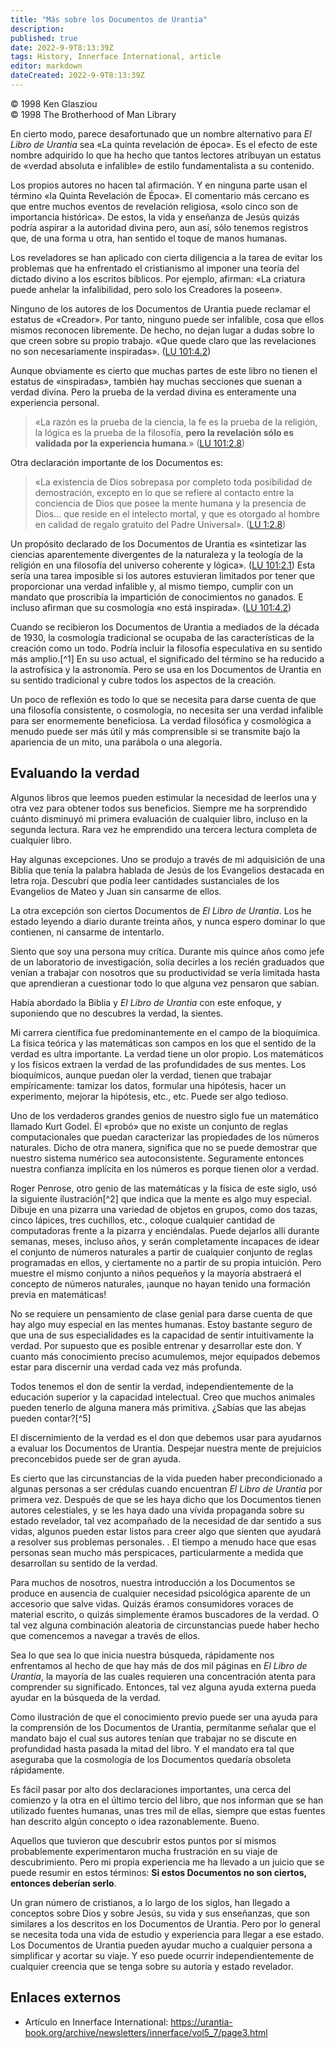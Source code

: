 ```yaml
---
title: "Más sobre los Documentos de Urantia"
description: 
published: true
date: 2022-9-9T8:13:39Z
tags: History, Innerface International, article
editor: markdown
dateCreated: 2022-9-9T8:13:39Z
---
```


<p class="v-card v-sheet theme--light grey lighten-3 px-2">© 1998 Ken Glasziou<br>© 1998 The Brotherhood of Man Library</p>

En cierto modo, parece desafortunado que un nombre alternativo para _El Libro de Urantia_ sea «La quinta revelación de época». Es el efecto de este nombre adquirido lo que ha hecho que tantos lectores atribuyan un estatus de «verdad absoluta e infalible» de estilo fundamentalista a su contenido.

Los propios autores no hacen tal afirmación. Y en ninguna parte usan el término «la Quinta Revelación de Época». El comentario más cercano es que entre muchos eventos de revelación religiosa, «solo cinco son de importancia histórica». De estos, la vida y enseñanza de Jesús quizás podría aspirar a la autoridad divina pero, aun así, sólo tenemos registros que, de una forma u otra, han sentido el toque de manos humanas.

Los reveladores se han aplicado con cierta diligencia a la tarea de evitar los problemas que ha enfrentado el cristianismo al imponer una teoría del dictado divino a los escritos bíblicos. Por ejemplo, afirman: «La criatura puede anhelar la infalibilidad, pero solo los Creadores la poseen».

Ninguno de los autores de los Documentos de Urantia puede reclamar el estatus de «Creador». Por tanto, ninguno puede ser infalible, cosa que ellos mismos reconocen libremente. De hecho, no dejan lugar a dudas sobre lo que creen sobre su propio trabajo. «Que quede claro que las revelaciones no son necesariamente inspiradas». ([LU 101:4.2](/es/The_Urantia_Book/101#p4_2))

Aunque obviamente es cierto que muchas partes de este libro no tienen el estatus de «inspiradas», también hay muchas secciones que suenan a verdad divina. Pero la prueba de la verdad divina es enteramente una experiencia personal.

> «La razón es la prueba de la ciencia, la fe es la prueba de la religión, la lógica es la prueba de la filosofía, **pero la revelación sólo es validada por la experiencia humana**.» ([LU 101:2.8](/es/The_Urantia_Book/101#p2_8))

Otra declaración importante de los Documentos es:

> «La existencia de Dios sobrepasa por completo toda posibilidad de demostración, excepto en lo que se refiere al contacto entre la conciencia de Dios que posee la mente humana y la presencia de Dios... que reside en el intelecto mortal, y que es otorgado al hombre en calidad de regalo gratuito del Padre Universal». ([LU 1:2.8](/es/The_Urantia_Book/1#p2_8))

Un propósito declarado de los Documentos de Urantia es «sintetizar las ciencias aparentemente divergentes de la naturaleza y la teología de la religión en una filosofía del universo coherente y lógica». ([LU 101:2.1](/es/The_Urantia_Book/101#p2_1)) Esta sería una tarea imposible si los autores estuvieran limitados por tener que proporcionar una verdad infalible y, al mismo tiempo, cumplir con un mandato que proscribía la impartición de conocimientos no ganados. E incluso afirman que su cosmología «no está inspirada». ([LU 101:4.2](/es/The_Urantia_Book/101#p4_2))

Cuando se recibieron los Documentos de Urantia a mediados de la década de 1930, la cosmología tradicional se ocupaba de las características de la creación como un todo. Podría incluir la filosofía especulativa en su sentido más amplio.[^1] En su uso actual, el significado del término se ha reducido a la astrofísica y la astronomía. Pero se usa en los Documentos de Urantia en su sentido tradicional y cubre todos los aspectos de la creación.

Un poco de reflexión es todo lo que se necesita para darse cuenta de que una filosofía consistente, o cosmología, no necesita ser una verdad infalible para ser enormemente beneficiosa. La verdad filosófica y cosmológica a menudo puede ser más útil y más comprensible si se transmite bajo la apariencia de un mito, una parábola o una alegoría.

## Evaluando la verdad

Algunos libros que leemos pueden estimular la necesidad de leerlos una y otra vez para obtener todos sus beneficios. Siempre me ha sorprendido cuánto disminuyó mi primera evaluación de cualquier libro, incluso en la segunda lectura. Rara vez he emprendido una tercera lectura completa de cualquier libro.

Hay algunas excepciones. Uno se produjo a través de mi adquisición de una Biblia que tenía la palabra hablada de Jesús de los Evangelios destacada en letra roja. Descubrí que podía leer cantidades sustanciales de los Evangelios de Mateo y Juan sin cansarme de ellos.

La otra excepción son ciertos Documentos de _El Libro de Urantia_. Los he estado leyendo a diario durante treinta años, y nunca espero dominar lo que contienen, ni cansarme de intentarlo.

Siento que soy una persona muy crítica. Durante mis quince años como jefe de un laboratorio de investigación, solía decirles a los recién graduados que venían a trabajar con nosotros que su productividad se vería limitada hasta que aprendieran a cuestionar todo lo que alguna vez pensaron que sabían.

Había abordado la Biblia y _El Libro de Urantia_ con este enfoque, y suponiendo que no descubres la verdad, la sientes.

Mi carrera científica fue predominantemente en el campo de la bioquímica. La física teórica y las matemáticas son campos en los que el sentido de la verdad es ultra importante. La verdad tiene un olor propio. Los matemáticos y los físicos extraen la verdad de las profundidades de sus mentes. Los bioquímicos, aunque puedan oler la verdad, tienen que trabajar empíricamente: tamizar los datos, formular una hipótesis, hacer un experimento, mejorar la hipótesis, etc., etc. Puede ser algo tedioso.

Uno de los verdaderos grandes genios de nuestro siglo fue un matemático llamado Kurt Godel. Él «probó» que no existe un conjunto de reglas computacionales que puedan caracterizar las propiedades de los números naturales. Dicho de otra manera, significa que no se puede demostrar que nuestro sistema numérico sea autoconsistente. Seguramente entonces nuestra confianza implícita en los números es porque tienen olor a verdad.

Roger Penrose, otro genio de las matemáticas y la física de este siglo, usó la siguiente ilustración[^2] que indica que la mente es algo muy especial. Dibuje en una pizarra una variedad de objetos en grupos, como dos tazas, cinco lápices, tres cuchillos, etc., coloque cualquier cantidad de computadoras frente a la pizarra y enciéndalas. Puede dejarlos allí durante semanas, meses, incluso años, y serán completamente incapaces de idear el conjunto de números naturales a partir de cualquier conjunto de reglas programadas en ellos, y ciertamente no a partir de su propia intuición. Pero muestre el mismo conjunto a niños pequeños y la mayoría abstraerá el concepto de números naturales, ¡aunque no hayan tenido una formación previa en matemáticas!

No se requiere un pensamiento de clase genial para darse cuenta de que hay algo muy especial en las mentes humanas. Estoy bastante seguro de que una de sus especialidades es la capacidad de sentir intuitivamente la verdad. Por supuesto que es posible entrenar y desarrollar este don. Y cuanto más conocimiento preciso acumulemos, mejor equipados debemos estar para discernir una verdad cada vez más profunda.

Todos tenemos el don de sentir la verdad, independientemente de la educación superior y la capacidad intelectual. Creo que muchos animales pueden tenerlo de alguna manera más primitiva. ¿Sabías que las abejas pueden contar?[^5]

El discernimiento de la verdad es el don que debemos usar para ayudarnos a evaluar los Documentos de Urantia. Despejar nuestra mente de prejuicios preconcebidos puede ser de gran ayuda.

Es cierto que las circunstancias de la vida pueden haber precondicionado a algunas personas a ser crédulas cuando encuentran _El Libro de Urantia_ por primera vez. Después de que se les haya dicho que los Documentos tienen autores celestiales, y se les haya dado una vívida propaganda sobre su estado revelador, tal vez acompañado de la necesidad de dar sentido a sus vidas, algunos pueden estar listos para creer algo que sienten que ayudará a resolver sus problemas personales. . El tiempo a menudo hace que esas personas sean mucho más perspicaces, particularmente a medida que desarrollan su sentido de la verdad.

Para muchos de nosotros, nuestra introducción a los Documentos se produce en ausencia de cualquier necesidad psicológica aparente de un accesorio que salve vidas. Quizás éramos consumidores voraces de material escrito, o quizás simplemente éramos buscadores de la verdad. O tal vez alguna combinación aleatoria de circunstancias puede haber hecho que comencemos a navegar a través de ellos.

Sea lo que sea lo que inicia nuestra búsqueda, rápidamente nos enfrentamos al hecho de que hay más de dos mil páginas en _El Libro de Urantia_, la mayoría de las cuales requieren una concentración atenta para comprender su significado. Entonces, tal vez alguna ayuda externa pueda ayudar en la búsqueda de la verdad.

Como ilustración de que el conocimiento previo puede ser una ayuda para la comprensión de los Documentos de Urantia, permítanme señalar que el mandato bajo el cual sus autores tenían que trabajar no se discute en profundidad hasta pasada la mitad del libro. Y el mandato era tal que aseguraba que la cosmología de los Documentos quedaría obsoleta rápidamente.

Es fácil pasar por alto dos declaraciones importantes, una cerca del comienzo y la otra en el último tercio del libro, que nos informan que se han utilizado fuentes humanas, unas tres mil de ellas, siempre que estas fuentes han descrito algún concepto o idea razonablemente. Bueno.

Aquellos que tuvieron que descubrir estos puntos por sí mismos probablemente experimentaron mucha frustración en su viaje de descubrimiento. Pero mi propia experiencia me ha llevado a un juicio que se puede resumir en estos términos: **Si estos Documentos no son ciertos, entonces deberían serlo**.

Un gran número de cristianos, a lo largo de los siglos, han llegado a conceptos sobre Dios y sobre Jesús, su vida y sus enseñanzas, que son similares a los descritos en los Documentos de Urantia. Pero por lo general se necesita toda una vida de estudio y experiencia para llegar a ese estado. Los Documentos de Urantia pueden ayudar mucho a cualquier persona a simplificar y acortar su viaje. Y eso puede ocurrir independientemente de cualquier creencia que se tenga sobre su autoría y estado revelador.

## Enlaces externos

- Artículo en Innerface International: https://urantia-book.org/archive/newsletters/innerface/vol5_7/page3.html


